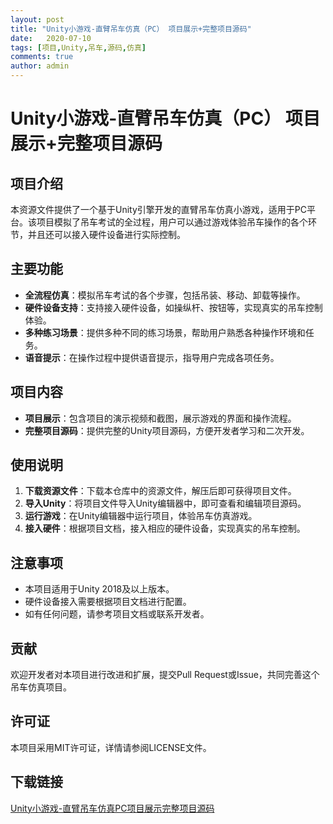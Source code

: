 ```yaml
---
layout: post
title: "Unity小游戏-直臂吊车仿真（PC） 项目展示+完整项目源码"
date:   2020-07-10
tags: [项目,Unity,吊车,源码,仿真]
comments: true
author: admin
---
```

# Unity小游戏-直臂吊车仿真（PC） 项目展示+完整项目源码

## 项目介绍

本资源文件提供了一个基于Unity引擎开发的直臂吊车仿真小游戏，适用于PC平台。该项目模拟了吊车考试的全过程，用户可以通过游戏体验吊车操作的各个环节，并且还可以接入硬件设备进行实际控制。

## 主要功能

- **全流程仿真**：模拟吊车考试的各个步骤，包括吊装、移动、卸载等操作。
- **硬件设备支持**：支持接入硬件设备，如操纵杆、按钮等，实现真实的吊车控制体验。
- **多种练习场景**：提供多种不同的练习场景，帮助用户熟悉各种操作环境和任务。
- **语音提示**：在操作过程中提供语音提示，指导用户完成各项任务。

## 项目内容

- **项目展示**：包含项目的演示视频和截图，展示游戏的界面和操作流程。
- **完整项目源码**：提供完整的Unity项目源码，方便开发者学习和二次开发。

## 使用说明

1. **下载资源文件**：下载本仓库中的资源文件，解压后即可获得项目文件。
2. **导入Unity**：将项目文件导入Unity编辑器中，即可查看和编辑项目源码。
3. **运行游戏**：在Unity编辑器中运行项目，体验吊车仿真游戏。
4. **接入硬件**：根据项目文档，接入相应的硬件设备，实现真实的吊车控制。

## 注意事项

- 本项目适用于Unity 2018及以上版本。
- 硬件设备接入需要根据项目文档进行配置。
- 如有任何问题，请参考项目文档或联系开发者。

## 贡献

欢迎开发者对本项目进行改进和扩展，提交Pull Request或Issue，共同完善这个吊车仿真项目。

## 许可证

本项目采用MIT许可证，详情请参阅LICENSE文件。

## 下载链接

[Unity小游戏-直臂吊车仿真PC项目展示完整项目源码](https://pan.quark.cn/s/bf17052130fb)